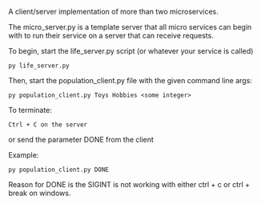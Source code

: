 A client/server implementation of more than two microservices.

The micro_server.py is a template server that all micro services can begin with to run their service on a server that can receive requests.

To begin, start the life_server.py script (or whatever your service is called)

    py life_server.py

Then, start the population_client.py file with the given command line args:

    py population_client.py Toys Hobbies <some integer>

To terminate:

    Ctrl + C on the server

or send the parameter DONE from the client

Example:

    py population_client.py DONE

Reason for DONE is the SIGINT is not working with either ctrl + c or ctrl + break on windows.
